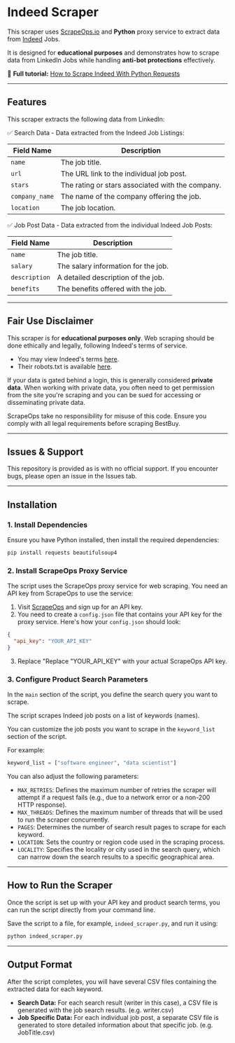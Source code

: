 # Indeed Scraper  

This scraper uses [ScrapeOps.io](https://scrapeops.io/) and **Python** proxy service to extract data from [Indeed](https://www.indeed.com/) Jobs.

It is designed for **educational purposes** and demonstrates how to scrape data from LinkedIn Jobs while handling **anti-bot protections** effectively.  

📖 **Full tutorial:** [How to Scrape Indeed With Python Requests](https://scrapeops.io/python-web-scraping-playbook/python-scrape-indeed/)

---

## Features  

This scraper extracts the following data from LinkedIn:


✅ Search Data - Data extracted from the Indeed Job Listings:


| Field Name     | Description                                        |
|----------------|----------------------------------------------------|
| `name`         | The job title.                                    |
| `url`          | The URL link to the individual job post.          |
| `stars`        | The rating or stars associated with the company.  |
| `company_name` | The name of the company offering the job.         |
| `location`     | The job location.                                 |




✅ Job Post Data - Data extracted from the individual Indeed Job Posts:

| Field Name     | Description                                         |
|----------------|-----------------------------------------------------|
| `name`         | The job title.                                     |
| `salary`       | The salary information for the job.                |
| `description`  | A detailed description of the job.                 |
| `benefits`     | The benefits offered with the job.                 |



---

## Fair Use Disclaimer
This scraper is for **educational purposes only**. Web scraping should be done ethically and legally, following Indeed's terms of service.

- You may view Indeed's terms [here](https://ca.indeed.com/legal). 
- Their robots.txt is available [here](https://www.indeed.com/robots.txt).

If your data is gated behind a login, this is generally considered **private data**. When working with private data, you often need to get permission from the site you're scraping and you can be sued for accessing or disseminating private data.

ScrapeOps take no responsibility for misuse of this code. Ensure you comply with all legal requirements before scraping BestBuy.

---

## Issues & Support
This repository is provided as is with no official support. If you encounter bugs, please open an issue in the Issues tab.

---

## Installation  

### 1. Install Dependencies  
Ensure you have Python installed, then install the required dependencies:  

```bash
pip install requests beautifulsoup4
```

### 2.  Install ScrapeOps Proxy Service
The script uses the ScrapeOps proxy service for web scraping. You need an API key from ScrapeOps to use the service:

1. Visit [ScrapeOps](https://scrapeops.io/) and sign up for an API key.
2. You need to create a `config.json` file that contains your API key for the proxy service. Here's how your `config.json` should look:

```json
{
  "api_key": "YOUR_API_KEY"
}
```

3. Replace "Replace "YOUR_API_KEY" with your actual ScrapeOps API key.




### 3. Configure Product Search Parameters
In the `main` section of the script, you define the search query you want to scrape. 

The script scrapes Indeed job posts on a list of keywords (names).

You can customize the job posts you want to scrape in the `keyword_list` section of the script.  

For example:

```python
keyword_list = ["software engineer", "data scientist"]
```

You can also adjust the following parameters:

- `MAX_RETRIES`: Defines the maximum number of retries the scraper will attempt if a request fails (e.g., due to a network error or a non-200 HTTP response).
- `MAX_THREADS`: Defines the maximum number of threads that will be used to run the scraper concurrently.
- `PAGES`: Determines the number of search result pages to scrape for each keyword.
- `LOCATION`: Sets the country or region code used in the scraping process.
- `LOCALITY`: Specifies the locality or city used in the search query, which can narrow down the search results to a specific geographical area.


---

## How to Run the Scraper
Once the script is set up with your API key and product search terms, you can run the script directly from your command line.

Save the script to a file, for example, `indeed_scraper.py`, and run it using:


```bash
python indeed_scraper.py
```

---

## Output Format
After the script completes, you will have several CSV files containing the extracted data for each keyword.
 
- **Search Data:** For each search result (writer in this case), a CSV file is generated with the job search results. (e.g. writer.csv)
- **Job Specific Data:** For each individual job post, a separate CSV file is generated to store detailed information about that specific job. (e.g. JobTitle.csv)
